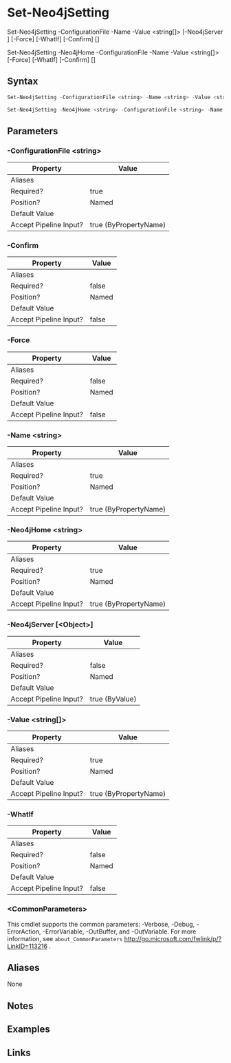 # Set-Neo4jSetting


Set-Neo4jSetting -ConfigurationFile <string> -Name <string> -Value <string[]> [-Neo4jServer <Object>] [-Force] [-WhatIf] [-Confirm] [<CommonParameters>]

Set-Neo4jSetting -Neo4jHome <string> -ConfigurationFile <string> -Name <string> -Value <string[]> [-Force] [-WhatIf] [-Confirm] [<CommonParameters>]



## Syntax

```powershell
Set-Neo4jSetting -ConfigurationFile <string> -Name <string> -Value <string[]> [-Neo4jServer <Object>] [-Force] [-WhatIf] [-Confirm] [<CommonParameters>]
```

```powershell
Set-Neo4jSetting -Neo4jHome <string> -ConfigurationFile <string> -Name <string> -Value <string[]> [-Force] [-WhatIf] [-Confirm] [<CommonParameters>]
```


## Parameters

###  -ConfigurationFile \<string\>

Property               | Value
---------------------- | ---------------------
Aliases                | 
Required?              | true
Position?              | Named
Default Value          | 
Accept Pipeline Input? | true (ByPropertyName)

 
###  -Confirm

Property               | Value
---------------------- | -----
Aliases                | 
Required?              | false
Position?              | Named
Default Value          | 
Accept Pipeline Input? | false

 
###  -Force

Property               | Value
---------------------- | -----
Aliases                | 
Required?              | false
Position?              | Named
Default Value          | 
Accept Pipeline Input? | false

 
###  -Name \<string\>

Property               | Value
---------------------- | ---------------------
Aliases                | 
Required?              | true
Position?              | Named
Default Value          | 
Accept Pipeline Input? | true (ByPropertyName)

 
###  -Neo4jHome \<string\>

Property               | Value
---------------------- | ---------------------
Aliases                | 
Required?              | true
Position?              | Named
Default Value          | 
Accept Pipeline Input? | true (ByPropertyName)

 
###  -Neo4jServer [\<Object\>]

Property               | Value
---------------------- | --------------
Aliases                | 
Required?              | false
Position?              | Named
Default Value          | 
Accept Pipeline Input? | true (ByValue)

 
###  -Value \<string[]\>

Property               | Value
---------------------- | ---------------------
Aliases                | 
Required?              | true
Position?              | Named
Default Value          | 
Accept Pipeline Input? | true (ByPropertyName)

 
###  -WhatIf

Property               | Value
---------------------- | -----
Aliases                | 
Required?              | false
Position?              | Named
Default Value          | 
Accept Pipeline Input? | false

 
### \<CommonParameters\>

This cmdlet supports the common parameters: -Verbose, -Debug, -ErrorAction, -ErrorVariable, -OutBuffer, and -OutVariable. For more information, see `about_CommonParameters` http://go.microsoft.com/fwlink/p/?LinkID=113216 .

## Aliases

None


## Notes


## Examples


## Links



